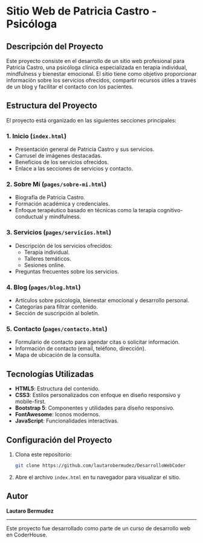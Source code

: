 # Sitio Web de Patricia Castro - Psicóloga

## Descripción del Proyecto
Este proyecto consiste en el desarrollo de un sitio web profesional para Patricia Castro, una psicóloga clínica especializada en terapia individual, mindfulness y bienestar emocional. El sitio tiene como objetivo proporcionar información sobre los servicios ofrecidos, compartir recursos útiles a través de un blog y facilitar el contacto con los pacientes.

## Estructura del Proyecto
El proyecto está organizado en las siguientes secciones principales:

### 1. **Inicio (`index.html`)**
   - Presentación general de Patricia Castro y sus servicios.
   - Carrusel de imágenes destacadas.
   - Beneficios de los servicios ofrecidos.
   - Enlace a las secciones de servicios y contacto.

### 2. **Sobre Mí (`pages/sobre-mi.html`)**
   - Biografía de Patricia Castro.
   - Formación académica y credenciales.
   - Enfoque terapéutico basado en técnicas como la terapia cognitivo-conductual y mindfulness.

### 3. **Servicios (`pages/servicios.html`)**
   - Descripción de los servicios ofrecidos:
     - Terapia individual.
     - Talleres temáticos.
     - Sesiones online.
   - Preguntas frecuentes sobre los servicios.

### 4. **Blog (`pages/blog.html`)**
   - Artículos sobre psicología, bienestar emocional y desarrollo personal.
   - Categorías para filtrar contenido.
   - Sección de suscripción al boletín.

### 5. **Contacto (`pages/contacto.html`)**
   - Formulario de contacto para agendar citas o solicitar información.
   - Información de contacto (email, teléfono, dirección).
   - Mapa de ubicación de la consulta.

## Tecnologías Utilizadas
- **HTML5**: Estructura del contenido.
- **CSS3**: Estilos personalizados con enfoque en diseño responsivo y mobile-first.
- **Bootstrap 5**: Componentes y utilidades para diseño responsivo.
- **FontAwesome**: Iconos modernos.
- **JavaScript**: Funcionalidades interactivas.

## Configuración del Proyecto
1. Clona este repositorio:
   ```bash
   git clone https://github.com/lautarobermudez/DesarrolloWebCoder
   ```
2. Abre el archivo `index.html` en tu navegador para visualizar el sitio.

## Autor
**Lautaro Bermudez**  

---

Este proyecto fue desarrollado como parte de un curso de desarrollo web en CoderHouse.
